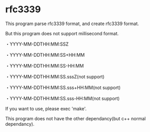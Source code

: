 rfc3339
=======

This program parse rfc3339 format, and create rfc3339 format.

But this program does not support millisecond format.

・YYYY-MM-DDTHH:MM:SSZ

・YYYY-MM-DDTHH:MM:SS+HH:MM

・YYYY-MM-DDTHH:MM:SS-HH:MM

・YYYY-MM-DDTHH:MM:SS.sssZ(not support)

・YYYY-MM-DDTHH:MM:SS.sss+HH:MM(not support)

・YYYY-MM-DDTHH:MM:SS.sss-HH:MM(not support)

If you want to use, please exec 'make'.

This program does not have the other dependancy(but c++ normal dependancy).
